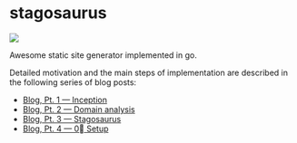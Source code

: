 stagosaurus
====
<img src="https://raw.github.com/ndrew/stagosaurus/master/stagosaurus.png"/>

Awesome static site generator implemented in go.

Detailed motivation and the main steps of implementation are described in the following series of blog posts:

* [Blog, Pt. 1 — Inception](http://sernyak.com/blog/posts/blog_2_0.htm)
* [Blog, Pt. 2 — Domain analysis](http://sernyak.com/blog/posts/blog_2_1.htm)
* [Blog, Pt. 3 — Stagosaurus](http://sernyak.com/blog/posts/blog_2_2.htm)
* [Blog, Pt. 4 — 0⃣ Setup](http://sernyak.com/blog/posts/blog_2_1.htm)